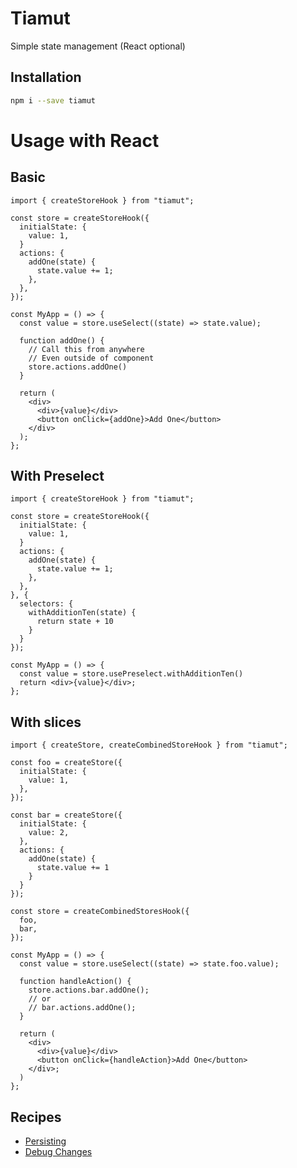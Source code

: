 # Tiamut

Simple state management (React optional)

## Installation

```bash
npm i --save tiamut
```

# Usage with React

## Basic

```tsx
import { createStoreHook } from "tiamut";

const store = createStoreHook({
  initialState: {
    value: 1,
  }
  actions: {
    addOne(state) {
      state.value += 1;
    },
  },
});

const MyApp = () => {
  const value = store.useSelect((state) => state.value);

  function addOne() {
    // Call this from anywhere
    // Even outside of component
    store.actions.addOne()
  }

  return (
    <div>
      <div>{value}</div>
      <button onClick={addOne}>Add One</button>
    </div>
  );
};
```

## With Preselect

```tsx
import { createStoreHook } from "tiamut";

const store = createStoreHook({
  initialState: {
    value: 1,
  }
  actions: {
    addOne(state) {
      state.value += 1;
    },
  },
}, {
  selectors: {
    withAdditionTen(state) {
      return state + 10
    }
  }
});

const MyApp = () => {
  const value = store.usePreselect.withAdditionTen()
  return <div>{value}</div>;
};
```

## With slices

```tsx
import { createStore, createCombinedStoreHook } from "tiamut";

const foo = createStore({
  initialState: {
    value: 1,
  },
});

const bar = createStore({
  initialState: {
    value: 2,
  },
  actions: {
    addOne(state) {
      state.value += 1
    }
  }
});

const store = createCombinedStoresHook({
  foo,
  bar,
});

const MyApp = () => {
  const value = store.useSelect((state) => state.foo.value);

  function handleAction() {
    store.actions.bar.addOne();
    // or
    // bar.actions.addOne();
  }

  return (
    <div>
      <div>{value}</div>
      <button onClick={handleAction}>Add One</button>
    </div>;
  )
};
```


## Recipes

- [Persisting](..docs/../docs/recipes/persist.md)
- [Debug Changes](..docs/../docs/recipes/log.changes.md)
